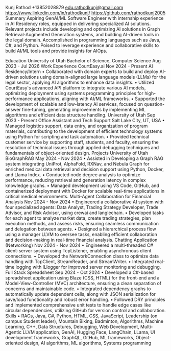 Kunj Rathod
+13852028879 edu.rathodkunj@gmail.com https://www.linkedin.com/in/rathodkunj/ https://github.com/rathodkunj2005
Summary
Aspiring GenAI/ML Software Engineer with internship experience in AI Residency roles, equipped in delivering specialized
AI solutions. Relevant projects include developing and optimizing AI solutions in Graph Retrieval-Augmented Generation
systems, and building AI-driven tools in the legal domain. Accomplished in programming languages such as Java, C#, and
Python. Poised to leverage experience and collaborative skills to build AI/ML tools and provide insights for AIOps.

Education
University of Utah Bachelor of Science, Computer Science
Aug 2023 - Jul 2026
Work Experience
CourtEasy.ai Nov 2024 - Present
AI Residency/Intern
• Collaborated with domain experts to build and deploy AI-driven solutions using domain-aligned large language models (LLMs) for
the legal sector, applying AI algorithms to enhance data insights.
• Utilized CourtEasy's advanced API platform to integrate various AI models, optimizing deployment using systems programming
principles for high-performance applications, aligning with AI/ML frameworks.
• Supported the development of scalable and low-latency AI services, focused on question-answer fine-tuning, generating improvements
by implementing ML algorithms and efficient data structure handling.
University of Utah Sep 2023 - Present
Office Assistant and Tech Support Salt Lake City, UT, USA
• Managed logistics support, data entry, and organization of program materials, contributing to the development of efficient technology
systems using Python for scripting and task automation.
• Provided technical customer service by supporting staff, students, and faculty, ensuring the resolution of technical issues through
applied debugging techniques and fundamentals of object-oriented design.
Projects
University of Utah
BioGraphRAG May 2024 - Nov 2024
• Assisted in Developing a Graph RAG system integrating UniProt, AlphaFold, RXNav, and Nebula Graph for enriched medical data
retrieval and decision support using Python, Docker, and Llama Index.
• Conducted node degree analysis to optimize performance, reducing retrieval and generation latency in complex knowledge graphs.
• Managed development using VS Code, GitHub, and containerized deployment with Docker for scalable real-time applications in critical
medical environments.
Multi-Agent Collaboration for Financial Analysis Nov 2024 - Nov 2024
• Engineered a collaborative AI system with four specialized agents: Data Analyst, Trading Strategy Developer, Trade Advisor, and Risk
Advisor, using crewai and langlechain.
• Developed tasks for each agent to analyze market data, create trading strategies, plan execution methods, and assess risks, ensuring
seamless communication and delegation between agents.
• Designed a hierarchical process flow using a manager LLVM to oversee tasks, enabling efficient collaboration and decision-making
in real-time financial analysis.
Chatting Application (Networking) Nov 2024 - Nov 2024
• Engineered a multi-threaded C# client-server system using TcpListener, enabling asynchronous client connections.
• Developed the NetworkConnection class to optimize data handling with TcpClient, StreamReader, and StreamWriter.
• Integrated real-time logging with ILlogger for improved server monitoring and debugging.
Full Stack Spreadsheet Sep 2024 - Oct 2024
• Developed a C#-based spreadsheet application using Blaze (CSS, HTML) for the front-end and a Model-View-Controller (MVC)
architecture, ensuring a clean separation of concerns and maintainable code.
• Integrated dependency graphs to automatically update dependent cells, along with JSON serialization for save/load functionality and
robust error handling.
• Followed DRY principles and implemented comprehensive unit tests to handle edge cases like circular dependencies, utilizing GitHub
for version control and collaboration.
Skills
• RAGs, Java, C#, Python, HTML, CSS, JavaScript, Leadership (on campus Student leader), Mountain Biking, Badminton, Algorithms,
Machine Learning, C++, Data Structures, Debugging, Web Development, Multi-Agentic LLVM application, GenAI, Hugging Face,
LangChain, LLama, UI development frameworks, GraphQL, GitHub, ML frameworks, Object-oriented design, AI algorithms, ML
algorithms, Systems programming